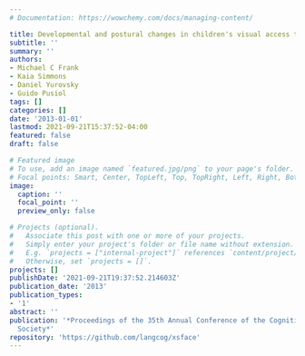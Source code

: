 ```yaml
---
# Documentation: https://wowchemy.com/docs/managing-content/

title: Developmental and postural changes in children's visual access to faces
subtitle: ''
summary: ''
authors:
- Michael C Frank
- Kaia Simmons
- Daniel Yurovsky
- Guido Pusiol
tags: []
categories: []
date: '2013-01-01'
lastmod: 2021-09-21T15:37:52-04:00
featured: false
draft: false

# Featured image
# To use, add an image named `featured.jpg/png` to your page's folder.
# Focal points: Smart, Center, TopLeft, Top, TopRight, Left, Right, BottomLeft, Bottom, BottomRight.
image:
  caption: ''
  focal_point: ''
  preview_only: false

# Projects (optional).
#   Associate this post with one or more of your projects.
#   Simply enter your project's folder or file name without extension.
#   E.g. `projects = ["internal-project"]` references `content/project/deep-learning/index.md`.
#   Otherwise, set `projects = []`.
projects: []
publishDate: '2021-09-21T19:37:52.214603Z'
publication_date: '2013'
publication_types:
- '1'
abstract: ''
publication: '*Proceedings of the 35th Annual Conference of the Cognitive Science
  Society*'
repository: 'https://github.com/langcog/xsface'
---
```


